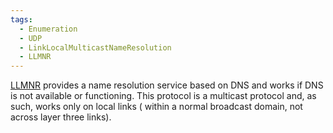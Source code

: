 ```yaml
---
tags:
  - Enumeration
  - UDP
  - LinkLocalMulticastNameResolution
  - LLMNR
---
```

[LLMNR](https://www.rfc-editor.org/rfc/rfc4795) provides a name resolution service based on DNS and works if DNS is not available or functioning. This protocol is a multicast protocol and, as such, works only on local links ( within a normal broadcast domain, not across layer three links).
